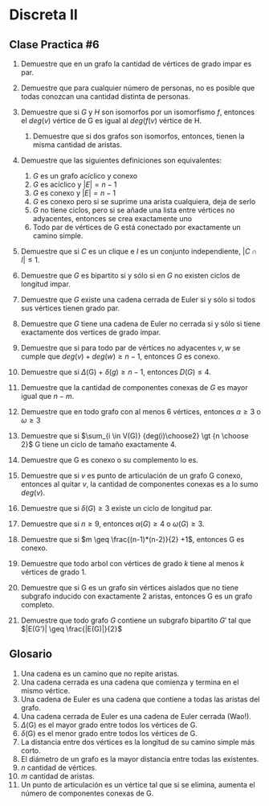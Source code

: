# Discreta II

## Clase Practica #6

1. Demuestre que en un grafo la cantidad de vértices de grado impar es par.
2. Demuestre que para cualquier número de personas, no es posible que todas conozcan una cantidad distinta de personas.
3. Demuestre que si $G$ y $H$ son isomorfos por un isomorfismo $f$, entonces el $deg(v)$ vértice de G es igual al $deg(f(v)$ vértice de H. 
    1. Demuestre que si dos grafos son isomorfos, entonces, tienen la misma cantidad de aristas.

4. Demuestre que las siguientes definiciones son equivalentes:
    1. $G$ es un grafo acíclico y conexo
    2. $G$ es acíclico y $|E| = n-1$
    3. $G$ es conexo y $|E| = n-1$
    4. $G$ es conexo pero si se suprime una arista cualquiera, deja de serlo
    5. $G$ no tiene ciclos, pero si se añade una lista entre vértices no adyacentes, entonces se crea exactamente uno
    6. Todo par de vértices de G está conectado por exactamente un camino simple.

5. Demuestre que si $C$ es un clique e $I$ es un conjunto independiente, $|C\cap I|\leq 1$.
6. Demuestre que $G$ es bipartito si y sólo si en $G$ no existen ciclos de longitud impar.
7. Demuestre que $G$ existe una cadena cerrada de Euler si y sólo si todos sus vértices tienen grado par.
8. Demuestre que $G$ tiene una cadena de Euler no cerrada si y sólo si tiene exactamente dos vertices de grado impar.
9. Demuestre que si para todo par de vértices no adyacentes $v,w$ se cumple que $deg(v)+deg(w) \geq n-1$, entonces $G$ es conexo.
10. Demuestre que si $\Delta$(G) + $\delta(g)\geq n-1$, entonces $D(G) \leq 4$.
11. Demuestre que la cantidad de componentes conexas de $G$ es mayor igual que $n - m$.
12. Demuestre que en todo grafo con al menos 6 vértices, entonces $\alpha \geq 3$ o $\omega \geq 3$
13. Demuestre que si $\sum_{i \in V(G)} {deg(i)\choose2} \gt {n \choose 2}$ G tiene un ciclo de tamaño exactamente 4.
14. Demuestre que G es conexo o su complemento lo es.
15. Demuestre que si $v$ es punto de articulación de un grafo G conexo, entonces al quitar $v$, la cantidad de componentes conexas es a lo
sumo $deg(v)$.
16. Demuestre que si $\delta(G) \geq 3$ existe un ciclo de longitud par.
17. Demuestre que si $n \geq 9$, entonces $\alpha(G) \geq 4$ o $\omega(G) \geq 3$.
18. Demuestre que si $m \geq \frac{(n-1)*(n-2)}{2} +1$, entonces G es conexo.
19. Demuestre que todo arbol con vértices de grado $k$ tiene al menos $k$ vértices de grado 1.
20. Demuestre que si G es un grafo sin vértices aislados que no tiene subgrafo inducido con exactamente 2 aristas, entonces G es un
grafo completo.
21. Demuestre que todo grafo $G$ contiene un subgrafo bipartito $G'$ tal que $|E(G')| \geq \frac{|E(G)|}{2}$

## Glosario

1. Una cadena es un camino que no repite aristas.
2. Una cadena cerrada es una cadena que comienza y termina en el mismo vértice.
3. Una cadena de Euler es una cadena que contiene a todas las aristas del grafo.
4. Una cadena cerrada de Euler es una cadena de Euler cerrada (Wao!).
5. $\Delta$(G) es el mayor grado entre todos los vértices de G.
6. $\delta$(G) es el menor grado entre todos los vértices de G.
7. La distancia entre dos vértices es la longitud de su camino simple más corto.
8. El diámetro de un grafo es la mayor distancia entre todas las existentes.
9. $n$ cantidad de vértices.
10. $m$ cantidad de aristas.
11. Un punto de articulación es un vértice tal que si se elimina, aumenta el número de componentes conexas de G.